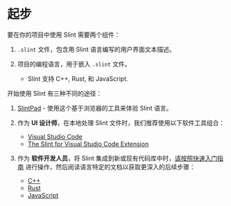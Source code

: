 <!-- Copyright © SixtyFPS GmbH <info@slint.dev> ; SPDX-License-Identifier: MIT -->

# 起步

要在你的项目中使用 Slint 需要两个组件：

1. `.slint` 文件，包含用 Slint 语言编写的用户界面文本描述。
2. 项目的编程语言，用于嵌入 `.slint` 文件。

    - Slint 支持 C++, Rust, 和 JavaScript.

开始使用 Slint 有三种不同的途径：

1. [SlintPad](https://slint.dev/editor) - 使用这个基于浏览器的工具来体验 Slint 语言。
2. 作为 **UI 设计师**，在本地处理 Slint 文件时，我们推荐使用以下软件工具组合：

    - [Visual Studio Code](https://code.visualstudio.com)
    - [The Slint for Visual Studio Code Extension](https://marketplace.visualstudio.com/items?itemName=Slint.slint)

3. 作为 **软件开发人员**，将 Slint 集成到新或现有代码库中时，[请按照快速入门指南](slint-qs:index.html) 进行操作，然后阅读语言特定的文档以获取更深入的后续步骤：

    - [C++](slint-cpp:index.html)
    - [Rust](slint-rust:index.html)
    - [JavaScript](slint-node:index.html)

